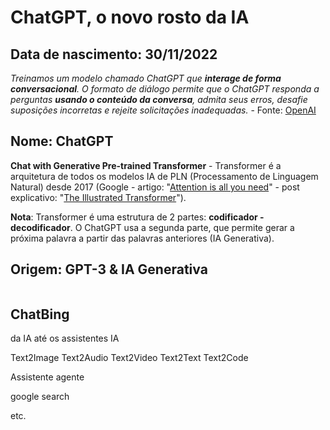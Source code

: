 # ChatGPT, o novo rosto da IA

## Data de nascimento: 30/11/2022

*Treinamos um modelo chamado ChatGPT que **interage de forma conversacional**. O formato de diálogo permite que o ChatGPT responda a perguntas **usando o conteúdo da conversa**, admita seus erros, desafie suposições incorretas e rejeite solicitações inadequadas.* - Fonte: [OpenAI](https://openai.com/blog/chatgpt)

## Nome: ChatGPT

**Chat with Generative Pre-trained Transformer** - Transformer é a arquitetura de todos os modelos IA de PLN (Processamento de Linguagem Natural) desde 2017 (Google - artigo: "[Attention is all you need](https://arxiv.org/abs/1706.03762)" - post explicativo: "[The Illustrated Transformer](http://jalammar.github.io/illustrated-transformer/)"). 

**Nota**: Transformer é uma estrutura de 2 partes: **codificador - decodificador**. O ChatGPT usa a segunda parte, que permite gerar a próxima palavra a partir das palavras anteriores (IA Generativa).

## Origem: GPT-3 & IA Generativa

<img src="../imagens/05-gpt3-generate-output-context-window.gif" alt="" title="">


## ChatBing


da IA até os assistentes IA

Text2Image
Text2Audio
Text2Video
Text2Text
Text2Code

Assistente
agente

google search

etc.
